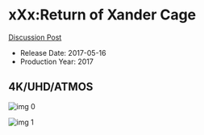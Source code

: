 # xXx:Return of Xander Cage

[Discussion Post](https://www.avsforum.com/threads/bass-eq-for-filtered-movies.2995212/post-56876460)

* Release Date: 2017-05-16
* Production Year: 2017

## 4K/UHD/ATMOS

![img 0](https://i.imgur.com/7VzJJhs.jpg)

![img 1](https://i.imgur.com/oMfqon0.jpg)


